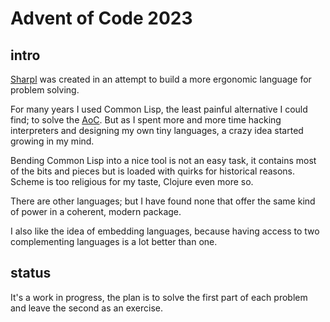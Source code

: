# Advent of Code 2023

## intro
[Sharpl](https://github.com/codr7/sharpl/tree/main) was created in an attempt to build a more ergonomic language for problem solving.<br/>

For many years I used Common Lisp, the least painful alternative I could find; to solve the [AoC](https://adventofcode.com/).
But as I spent more and more time hacking interpreters and designing my own tiny languages, a crazy idea started growing in my mind.<br/>

Bending Common Lisp into a nice tool is not an easy task, it contains most of the bits and pieces but is loaded with quirks for historical reasons.
Scheme is too religious for my taste, Clojure even more so.<br/>

There are other languages; but I have found none that offer the same kind of power in a coherent, modern package.<br/>

I also like the idea of embedding languages, because having access to two complementing languages is a lot better than one.

## status
It's a work in progress, the plan is to solve the first part of each problem and leave the second as an exercise.